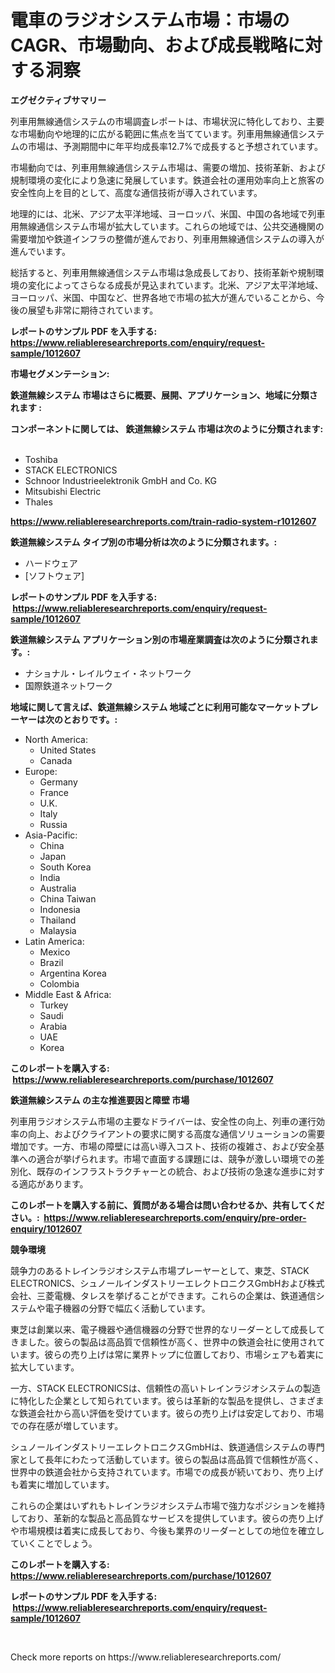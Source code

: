 <p><h1>電車のラジオシステム市場：市場のCAGR、市場動向、および成長戦略に対する洞察</h1></p><p><strong>エグゼクティブサマリー</strong></p>
<p><p>列車用無線通信システムの市場調査レポートは、市場状況に特化しており、主要な市場動向や地理的に広がる範囲に焦点を当てています。列車用無線通信システムの市場は、予測期間中に年平均成長率12.7%で成長すると予想されています。</p><p>市場動向では、列車用無線通信システム市場は、需要の増加、技術革新、および規制環境の変化により急速に発展しています。鉄道会社の運用効率向上と旅客の安全性向上を目的として、高度な通信技術が導入されています。</p><p>地理的には、北米、アジア太平洋地域、ヨーロッパ、米国、中国の各地域で列車用無線通信システム市場が拡大しています。これらの地域では、公共交通機関の需要増加や鉄道インフラの整備が進んでおり、列車用無線通信システムの導入が進んでいます。</p><p>総括すると、列車用無線通信システム市場は急成長しており、技術革新や規制環境の変化によってさらなる成長が見込まれています。北米、アジア太平洋地域、ヨーロッパ、米国、中国など、世界各地で市場の拡大が進んでいることから、今後の展望も非常に期待されています。</p></p>
<p><strong>レポートのサンプル PDF を入手する: <a href="https://www.reliableresearchreports.com/enquiry/request-sample/1012607">https://www.reliableresearchreports.com/enquiry/request-sample/1012607</a></strong></p>
<p><strong>市場セグメンテーション:</strong></p>
<p><strong> 鉄道無線システム 市場はさらに概要、展開、アプリケーション、地域に分類されます :</strong></p>
<p><strong>コンポーネントに関しては、 鉄道無線システム 市場は次のように分類されます: &nbsp;</strong></p>
<p><ul><li>Toshiba</li><li>STACK ELECTRONICS</li><li>Schnoor Industrieelektronik GmbH and Co. KG</li><li>Mitsubishi Electric</li><li>Thales</li></ul></p>
<p><strong><a href="https://www.reliableresearchreports.com/train-radio-system-r1012607">https://www.reliableresearchreports.com/train-radio-system-r1012607</a></strong></p>
<p><strong> 鉄道無線システム タイプ別の市場分析は次のように分類されます。:</strong></p>
<p><ul><li>ハードウェア</li><li>[ソフトウェア]</li></ul></p>
<p><strong>レポートのサンプル PDF を入手する: &nbsp;<a href="https://www.reliableresearchreports.com/enquiry/request-sample/1012607">https://www.reliableresearchreports.com/enquiry/request-sample/1012607</a></strong></p>
<p><strong> 鉄道無線システム アプリケーション別の市場産業調査は次のように分類されます。:</strong></p>
<p><ul><li>ナショナル・レイルウェイ・ネットワーク</li><li>国際鉄道ネットワーク</li></ul></p>
<p><strong>地域に関して言えば、鉄道無線システム 地域ごとに利用可能なマーケットプレーヤーは次のとおりです。:</strong></p>
<p><ul>
    <li>
        North America:
        <ul>
            <li>United States</li>
            <li>Canada</li>
        </ul>
    </li>
    <li>
        Europe:
        <ul>
            <li>Germany</li>
            <li>France</li>
            <li>U.K.</li>
            <li>Italy</li>
            <li>Russia</li>
        </ul>
    </li>
    <li>
        Asia-Pacific:
        <ul>
            <li>China</li>
            <li>Japan</li>
            <li>South Korea</li>
            <li>India</li>
            <li>Australia</li>
            <li>China Taiwan</li>
            <li>Indonesia</li>
            <li>Thailand</li>
            <li>Malaysia</li>
        </ul>
    </li>
    <li>
        Latin America:
        <ul>
            <li>Mexico</li>
            <li>Brazil</li>
            <li>Argentina Korea</li>
            <li>Colombia</li>
        </ul>
    </li>
    <li>
        Middle East & Africa:
        <ul>
            <li>Turkey</li>
            <li>Saudi</li>
            <li>Arabia</li>
            <li>UAE</li>
            <li>Korea</li>
        </ul>
    </li>
    </ul></p>
<p><strong>このレポートを購入する: &nbsp;<a href="https://www.reliableresearchreports.com/purchase/1012607">https://www.reliableresearchreports.com/purchase/1012607</a></strong></p>
<p><strong>鉄道無線システム の主な推進要因と障壁 市場</strong></p>
<p><p>列車用ラジオシステム市場の主要なドライバーは、安全性の向上、列車の運行効率の向上、およびクライアントの要求に関する高度な通信ソリューションの需要増加です。一方、市場の障壁には高い導入コスト、技術の複雑さ、および安全基準への適合が挙げられます。市場で直面する課題には、競争が激しい環境での差別化、既存のインフラストラクチャーとの統合、および技術の急速な進歩に対する適応があります。</p></p>
<p><strong>このレポートを購入する前に、質問がある場合は問い合わせるか、共有してください。:&nbsp; <a href="https://www.reliableresearchreports.com/enquiry/pre-order-enquiry/1012607">https://www.reliableresearchreports.com/enquiry/pre-order-enquiry/1012607</a></strong></p>
<p><strong>競争環境</strong></p>
<p><p>競争力のあるトレインラジオシステム市場プレーヤーとして、東芝、STACK ELECTRONICS、シュノールインダストリーエレクトロニクスGmbHおよび株式会社、三菱電機、タレスを挙げることができます。これらの企業は、鉄道通信システムや電子機器の分野で幅広く活動しています。</p><p>東芝は創業以来、電子機器や通信機器の分野で世界的なリーダーとして成長してきました。彼らの製品は高品質で信頼性が高く、世界中の鉄道会社に使用されています。彼らの売り上げは常に業界トップに位置しており、市場シェアも着実に拡大しています。</p><p>一方、STACK ELECTRONICSは、信頼性の高いトレインラジオシステムの製造に特化した企業として知られています。彼らは革新的な製品を提供し、さまざまな鉄道会社から高い評価を受けています。彼らの売り上げは安定しており、市場での存在感が増しています。</p><p>シュノールインダストリーエレクトロニクスGmbHは、鉄道通信システムの専門家として長年にわたって活動しています。彼らの製品は高品質で信頼性が高く、世界中の鉄道会社から支持されています。市場での成長が続いており、売り上げも着実に増加しています。</p><p>これらの企業はいずれもトレインラジオシステム市場で強力なポジションを維持しており、革新的な製品と高品質なサービスを提供しています。彼らの売り上げや市場規模は着実に成長しており、今後も業界のリーダーとしての地位を確立していくことでしょう。</p></p>
<p><strong>このレポートを購入する: &nbsp; <a href="https://www.reliableresearchreports.com/purchase/1012607">https://www.reliableresearchreports.com/purchase/1012607</a></strong></p>
<p><strong>レポートのサンプル PDF を入手する: &nbsp;<a href="https://www.reliableresearchreports.com/enquiry/request-sample/1012607">https://www.reliableresearchreports.com/enquiry/request-sample/1012607</a></strong><strong></strong></p>
<p>&nbsp;</p>
<p>Check more reports on https://www.reliableresearchreports.com/</p>